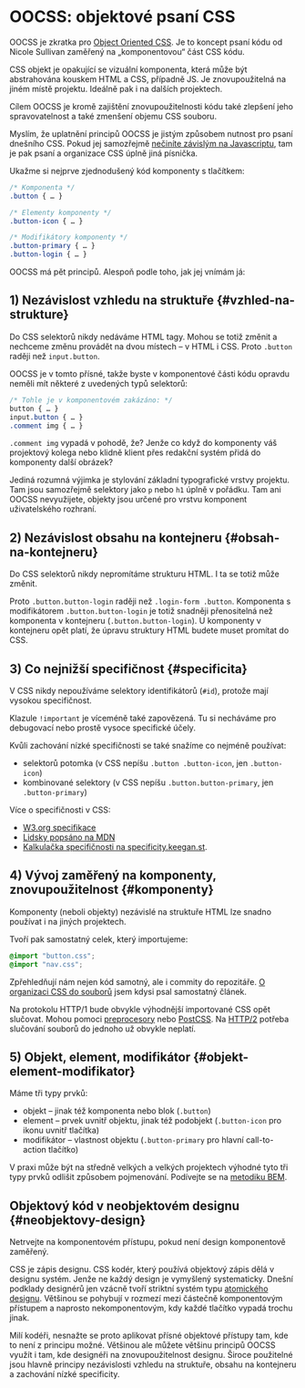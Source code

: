 # OOCSS: objektové psaní CSS

OOCSS je zkratka pro [Object Oriented CSS](https://github.com/stubbornella/oocss/wiki). Je to koncept psaní kódu od Nicole Sullivan zaměřený na „komponentovou“ část CSS kódu.

CSS objekt je opakující se vizuální komponenta, která může být abstrahována kouskem HTML a CSS, případně JS. Je znovupoužitelná na jiném místě projektu. Ideálně pak i na dalších projektech. 

Cílem OOCSS je kromě zajištění znovupoužitelnosti kódu také zlepšení jeho spravovatelnost a také zmenšení objemu CSS souboru.

Myslím, že uplatnění principů OOCSS je jistým způsobem nutnost pro psaní dnešního CSS. Pokud jej samozřejmě [nečiníte závislým na Javascriptu](http://www.vzhurudolu.cz/blog/77-css-v-js), tam je pak psaní a organizace CSS úplně jiná písnička.

Ukažme si nejprve zjednodušený kód komponenty s tlačítkem:

```css
/* Komponenta */
.button { … }

/* Elementy komponenty */
.button-icon { … }

/* Modifikátory komponenty */
.button-primary { … }
.button-login { … }
```

OOCSS má pět principů. Alespoň podle toho, jak jej vnímám já:


## 1) Nezávislost vzhledu na struktuře {#vzhled-na-strukture}

Do CSS selektorů nikdy nedáváme HTML tagy. Mohou se totiž změnit a nechceme změnu provádět na dvou místech – v HTML i CSS. Proto `.button` raději než `input.button`.

OOCSS je v tomto přísné, takže byste v komponentové části kódu opravdu neměli mít některé z uvedených typů selektorů:

```css
/* Tohle je v komponentovém zakázáno: */
button { … }
input.button { … }
.comment img { … }
```

`.comment img` vypadá v pohodě, že? Jenže co když do komponenty váš projektový kolega nebo klidně klient přes redakční systém přidá do komponenty další obrázek?

Jediná rozumná výjimka je stylování základní typografické vrstvy projektu. Tam jsou samozřejmě selektory jako `p` nebo `h1` úplně v pořádku. Tam ani OOCSS nevyužijete, objekty jsou určené pro vrstvu komponent uživatelského rozhraní.


## 2) Nezávislost obsahu na kontejneru {#obsah-na-kontejneru}

Do CSS selektorů nikdy nepromítáme strukturu HTML. I ta se totiž  může změnit. 

Proto `.button.button-login` raději než `.login-form .button`. Komponenta s modifikátorem `.button.button-login` je totiž snadněji přenositelná než komponenta v kontejneru (`.button.button-login`). U komponenty v kontejneru opět platí, že úpravu struktury HTML budete muset promítat do CSS.


## 3) Co nejnižší specifičnost {#specificita}

V CSS nikdy nepoužíváme selektory identifikátorů (`#id`), protože mají vysokou specifičnost. 

Klazule `!important` je víceméně také zapovězená. Tu si necháváme pro debugovací nebo prostě vysoce specifické účely.

Kvůli zachování nízké specifičnosti se také snažíme co nejméně používat:

- selektorů potomka (v CSS nepíšu `.button .button-icon`, jen `.button-icon`)
- kombinované selektory (v CSS nepíšu `.button.button-primary`, jen `.button-primary`)

Více o specifičnosti v CSS: 

- [W3.org specifikace](https://www.w3.org/TR/css3-selectors/#specificity)
- [Lidsky popsáno na MDN](https://developer.mozilla.org/en-US/docs/Web/CSS/Specificity)
- [Kalkulačka specifičnosti na specificity.keegan.st](http://specificity.keegan.st/).

## 4) Vývoj zaměřený na komponenty, znovupoužitelnost {#komponenty}

Komponenty (neboli objekty) nezávislé na struktuře HTML lze snadno používat i na jiných projektech.

Tvoří pak samostatný celek, který importujeme:

```css
@import "button.css";
@import "nav.css";
```

Zpřehledňují nám nejen kód samotný, ale i commity do repozitáře. [O organizaci CSS do souborů](http://www.vzhurudolu.cz/blog/29-organizace-css-2014) jsem kdysi psal samostatný článek.

Na protokolu HTTP/1 bude obvykle výhodnější importované CSS opět slučovat. Mohou pomoci [preprocesory](http://www.vzhurudolu.cz/blog/12-css-preprocesory-1) nebo [PostCSS](postcss.md). Na [HTTP/2](http-2.md) potřeba slučování souborů do jednoho už obvykle neplatí.


## 5) Objekt, element, modifikátor {#objekt-element-modifikator}

Máme tři typy prvků:

- objekt – jinak též komponenta nebo blok (`.button`)
- element – prvek uvnitř objektu, jinak též podobjekt (`.button-icon` pro ikonu uvnitř tlačítka)
- modifikátor – vlastnost objektu (`.button-primary` pro hlavní call-to-action tlačítko)

V praxi může být na středně velkých a velkých projektech výhodné tyto tři typy prvků odlišit způsobem pojmenování. Podívejte se na [metodiku BEM](bem.md).


## Objektový kód v neobjektovém designu {#neobjektovy-design}

Netrvejte na komponentovém přístupu, pokud není design komponentově zaměřený.

CSS je zápis designu. CSS kodér, který používá objektový zápis dělá v designu systém. Jenže ne každý design je vymyšlený systematicky. Dnešní podklady designérů jen vzácně tvoří striktní systém typu [atomického designu](pattern-lab.md). Většinou se pohybují v rozmezí mezi částečně komponentovým přístupem a naprosto nekomponentovým, kdy každé tlačítko vypadá trochu jinak.

Milí kodéři, nesnažte se proto aplikovat přísné objektové přístupy tam, kde to není z principu možné. Většinou ale můžete většinu principů OOCSS využít i tam, kde designéři na znovupoužitelnost designu. Široce použitelné jsou hlavně principy nezávislosti vzhledu na struktuře, obsahu na kontejneru a zachování nízké specificity.


